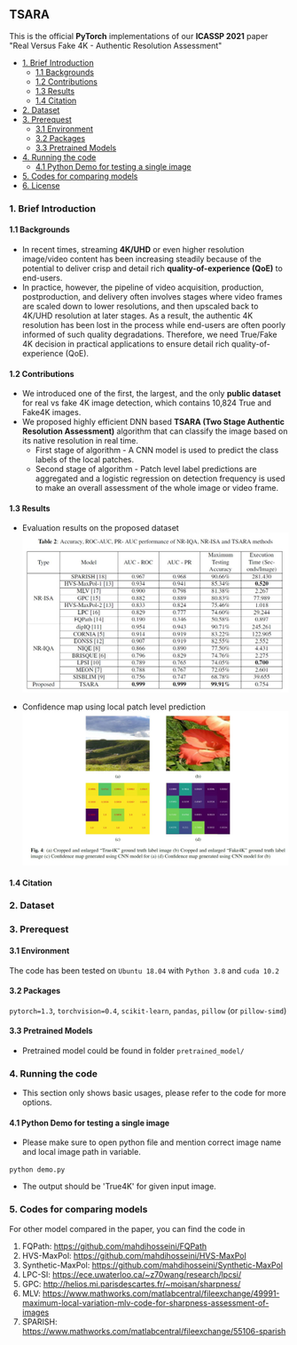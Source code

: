 ## TSARA
 This is the official **PyTorch** implementations of our **ICASSP 2021** paper "Real Versus Fake 4K - Authentic Resolution Assessment"
 
 
- [1. Brief Introduction](#1-brief-introduction)
  * [1.1 Backgrounds](#11-backgrounds)
  * [1.2 Contributions](#12-contributions)
  * [1.3 Results](#13-results)
  * [1.4 Citation](#14-citation)
- [2. Dataset](#2-dataset)
- [3. Prerequest](#3-prerequest)
  * [3.1 Environment](#31-environment)
  * [3.2 Packages](#32-packages)
  * [3.3 Pretrained Models](#33-pretrained-models)
- [4. Running the code](#4-running-the-code)
  * [4.1 Python Demo for testing a single image](#41-python-demo-for-testing-a-single-image-heatmap-available)
- [5. Codes for comparing models](#5-codes-for-comparing-models)
- [6. License](#6-license)


### 1. Brief Introduction

#### 1.1 Backgrounds

- In recent times, streaming **4K/UHD** or even higher resolution image/video content has been increasing steadily because of the potential to deliver crisp and detail rich **quality-of-experience (QoE)** to end-users.
- In practice, however, the pipeline of video acquisition, production, postproduction, and delivery often involves stages where video frames are scaled down to lower resolutions, and then upscaled back to 4K/UHD resolution at later stages. As a result, the authentic 4K resolution has been lost in the process while end-users are often poorly informed of such quality degradations. Therefore, we need True/Fake 4K decision in practical applications to ensure detail rich quality-of-experience (QoE).

#### 1.2 Contributions

- We introduced one of the first, the largest, and the only **public dataset** for real vs fake 4K image detection, which contains 10,824 True and Fake4K images. 
- We proposed highly efficient DNN based **TSARA (Two Stage Authentic Resolution Assessment)** algorithm that can classify the image based on its native resolution in real time.
  * First stage of algorithm - A CNN model is used to predict the class labels of the local patches.
  * Second stage of algorithm - Patch level label predictions are aggregated and a logistic regression on detection frequency is used to make an overall assessment of the whole image or video frame.
  
#### 1.3 Results

- Evaluation results on the proposed dataset
  ![results](imgs/result.JPG)

- Confidence map using local patch level prediction
  ![time](imgs/confidence_map.JPG)

#### 1.4 Citation



### 2. Dataset



### 3. Prerequest

#### 3.1 Environment

The code has been tested on `Ubuntu 18.04` with `Python 3.8` and `cuda 10.2`

#### 3.2 Packages

`pytorch=1.3`, `torchvision=0.4`, `scikit-learn`, `pandas`, `pillow` (or `pillow-simd`)

#### 3.3 Pretrained Models

  - Pretrained model could be found in folder `pretrained_model/`

### 4. Running the code

- This section only shows basic usages, please refer to the code for more options.


#### 4.1 Python Demo for testing a single image

- Please make sure to open python file and mention correct image name and local image path in variable.

`python demo.py `

- The output should be 'True4K' for given input image.

### 5. Codes for comparing models

For other model compared in the paper, you can find the code in

1. FQPath: https://github.com/mahdihosseini/FQPath
2. HVS-MaxPol: https://github.com/mahdihosseini/HVS-MaxPol
3. Synthetic-MaxPol: https://github.com/mahdihosseini/Synthetic-MaxPol
4. LPC-SI: https://ece.uwaterloo.ca/~z70wang/research/lpcsi/
5. GPC: http://helios.mi.parisdescartes.fr/~moisan/sharpness/
6. MLV: https://www.mathworks.com/matlabcentral/fileexchange/49991-maximum-local-variation-mlv-code-for-sharpness-assessment-of-images
7. SPARISH: https://www.mathworks.com/matlabcentral/fileexchange/55106-sparish
